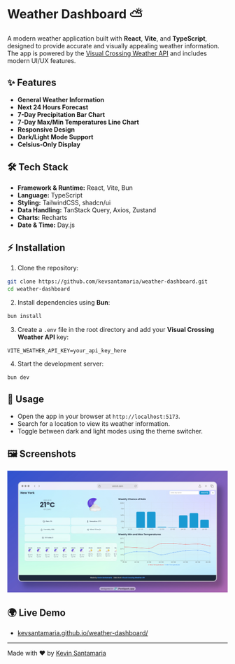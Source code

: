 # Weather Dashboard ⛅

A modern weather application built with **React**, **Vite**, and **TypeScript**, designed to provide accurate and visually appealing weather information.  
The app is powered by the <a href="https://www.visualcrossing.com/weather-api/" target="_blank" >Visual Crossing Weather API</a> and includes modern UI/UX features.

## ✨ Features

- **General Weather Information**
- **Next 24 Hours Forecast**
- **7-Day Precipitation Bar Chart**
- **7-Day Max/Min Temperatures Line Chart**
- **Responsive Design**
- **Dark/Light Mode Support**
- **Celsius-Only Display**

## 🛠 Tech Stack

- **Framework & Runtime:** React, Vite, Bun  
- **Language:** TypeScript  
- **Styling:** TailwindCSS, shadcn/ui  
- **Data Handling:** TanStack Query, Axios, Zustand  
- **Charts:** Recharts  
- **Date & Time:** Day.js 

## ⚡ Installation

1. Clone the repository:
  ```bash
  git clone https://github.com/kevsantamaria/weather-dashboard.git
  cd weather-dashboard
  ```

2. Install dependencies using **Bun**:
  ```bash
  bun install
  ```

3. Create a `.env` file in the root directory and add your **Visual Crossing Weather API** key:
  ```env
  VITE_WEATHER_API_KEY=your_api_key_here
  ```

4. Start the development server:
  ```bash
  bun dev
  ```

## 🚀 Usage

- Open the app in your browser at `http://localhost:5173`.
- Search for a location to view its weather information.
- Toggle between dark and light modes using the theme switcher.

## 🖼 Screenshots

![Screenshot](public/screenshot.webp)

## 🌍 Live Demo

- <a href="https://kevsantamaria.github.io/weather-dashboard/" target="_blank" >kevsantamaria.github.io/weather-dashboard/</a>

---

Made with ❤️ by <a href="https://github.com/kevsantamaria" target="_blank" >Kevin Santamaria</a>
